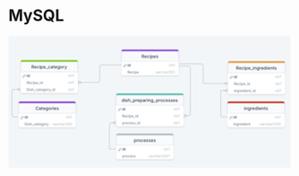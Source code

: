 # MySQL 


![Diagram](https://github.com/ValentynGenkin/MySQL/blob/main/prep-week2/diagram.png?raw=true)
